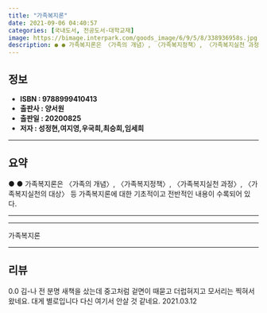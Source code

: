 ```yaml
---
title: "가족복지론"
date: 2021-09-06 04:40:57
categories: [국내도서, 전공도서-대학교재]
image: https://bimage.interpark.com/goods_image/6/9/5/8/338936958s.jpg
description: ● ● 가족복지론은 〈가족의 개념〉, 〈가족복지정책〉, 〈가족복지실천 과정〉, 〈가족복지실천의 대상〉 등 가족복지론에 대한 기초적이고 전반적인 내용이 수록되어 있다.
---
```


## **정보**

- **ISBN : 9788999410413**
- **출판사 : 양서원**
- **출판일 : 20200825**
- **저자 : 성정현,여지영,우국희,최승희,임세희**

------



## **요약**

●  ●  가족복지론은 〈가족의 개념〉, 〈가족복지정책〉, 〈가족복지실천 과정〉, 〈가족복지실천의 대상〉 등 가족복지론에 대한 기초적이고 전반적인 내용이 수록되어 있다.

------



------


가족복지론 

------


## **리뷰** 

0.0 김-나 전 분명 새책을 샀는데 중고처럼 겉면이 때묻고 더럽혀지고 모서리는 찍혀서 왔네요. 대게 별로입니다 다신 여기서 안살 것 같네요. 2021.03.12 <br/>